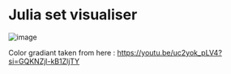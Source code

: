 # Julia set visualiser

![image](https://github.com/user-attachments/assets/55ab486a-d5e4-473f-8e4c-f7ec50871d82)

Color gradiant taken from here : https://youtu.be/uc2yok_pLV4?si=GQKNZjl-kB1ZljTY
